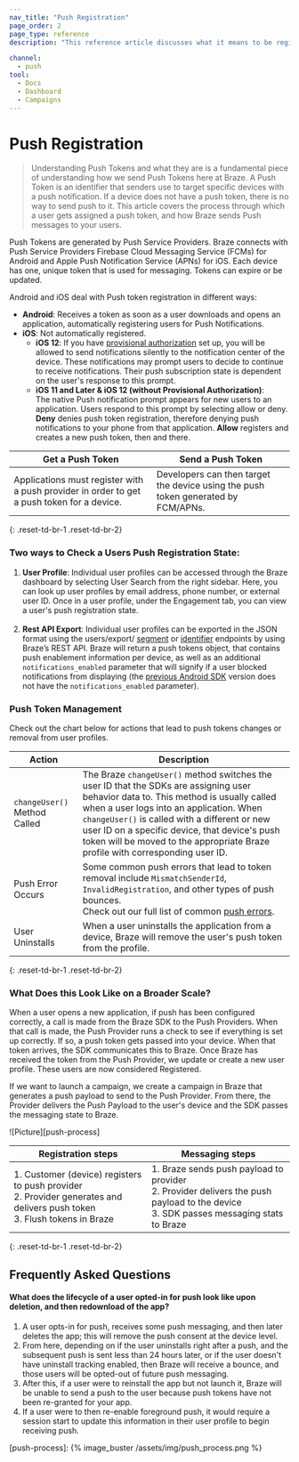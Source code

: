 ```yaml
---
nav_title: "Push Registration"
page_order: 2
page_type: reference
description: "This reference article discusses what it means to be registered for push and how we send push messages at Braze."

channel:
  - push
tool:
  - Docs
  - Dashboard
  - Campaigns
---
```


# Push Registration

> Understanding Push Tokens and what they are is a fundamental piece of understanding how we send Push Tokens here at Braze. A Push Token is an identifier that senders use to target specific devices with a push notification. If a device does not have a push token, there is no way to send push to it. This article covers the process through which a user gets assigned a push token, and how Braze sends Push messages to your users. 

Push Tokens are generated by Push Service Providers. Braze connects with Push Service Providers Firebase Cloud Messaging Service (FCMs) for Android and Apple Push Notification Service (APNs) for iOS. Each device has one, unique token that is used for messaging. Tokens can expire or be updated.

Android and iOS deal with Push token registration in different ways:
- __Android__: Receives a token as soon as a user downloads and opens an application, automatically registering users for Push Notifications.
- __iOS__: Not automatically registered. 
    - __iOS 12__: If you have [provisional authorization]({{site.baseurl}}/user_guide/message_building_by_channel/push/ios/notification_options/#provisional-push-authentication--quiet-notifications) set up, you will be allowed to send notifications silently to the notification center of the device. These notifications may prompt users to decide to continue to receive notifications. Their push subscription state is dependent on the user's response to this prompt. 
    - __iOS 11 and Later & iOS 12 (without Provisional Authorization)__: <br>The native Push notification prompt appears for new users to an application. Users respond to this prompt by selecting allow or deny. __Deny__ denies push token registration, therefore denying push notifications to your phone from that application. __Allow__ registers and creates a new push token, then and there.

| Get a Push Token | Send a Push Token |
| ---------------- | ----------------- |
| Applications must register with a push provider in order to get a push token for a device. | Developers can then target the device using the push token generated by FCM/APNs.|
{: .reset-td-br-1 .reset-td-br-2}

### Two ways to Check a Users Push Registration State:
1. __User Profile__: Individual user profiles can be accessed through the Braze dashboard by selecting User Search from the right sidebar. Here, you can look up user profiles by email address, phone number, or external user ID. Once in a user profile, under the Engagement tab, you can view a user's push registration state. <br><br>
2. __Rest API Export__: Individual user profiles can be exported in the JSON format using the users/export/ [segment][segment] or [identifier][identifier] endpoints by using Braze’s REST API. Braze will return a push tokens object, that contains push enablement information per device, as well as an additional `notifications_enabled` parameter that will signify if a user blocked notifications from displaying (the [previous Android SDK][1] version does not have the `notifications_enabled` parameter).

### Push Token Management

Check out the chart below for actions that lead to push tokens changes or removal from user profiles. 

| Action | Description |
| ------ | ----------- |
| `changeUser()` Method Called | The Braze `changeUser()` method switches the user ID that the SDKs are assigning user behavior data to. This method is usually called when a user logs into an application. When `changeUser()` is called with a different or new user ID on a specific device, that device's push token will be moved to the appropriate Braze profile with corresponding user ID. |
| Push Error Occurs | Some common push errors that lead to token removal include `MismatchSenderId`, `InvalidRegistration`, and other types of push bounces. <br>Check out our full list of common [push errors][errors]. |
| User Uninstalls | When a user uninstalls the application from a device, Braze will remove the user's push token from the profile. |
{: .reset-td-br-1 .reset-td-br-2}

### What Does this Look Like on a Broader Scale?

When a user opens a new application, if push has been configured correctly, a call is made from the Braze SDK to the Push Providers. When that call is made, the Push Provider runs a check to see if everything is set up correctly. If so, a push token gets passed into your device. When that token arrives, the SDK communicates this to Braze. Once Braze has received the token from the Push Provider, we update or create a new user profile. These users are now considered Registered.

If we want to launch a campaign, we create a campaign in Braze that generates a push payload to send to the Push Provider. From there, the Provider delivers the Push Payload to the user's device and the SDK passes the messaging state to Braze. 

![Picture][push-process]

| Registration steps | Messaging steps |
| ------------------ | --------------- |
| 1. Customer (device) registers to push provider<br>2. Provider generates and delivers push token<br>3. Flush tokens in Braze |1. Braze sends push payload to provider<br>2. Provider delivers the push payload to the device<br>3. SDK passes messaging stats to Braze |
{: .reset-td-br-1 .reset-td-br-2}

## Frequently Asked Questions

#### What does the lifecycle of a user opted-in for push look like upon deletion, and then redownload of the app?
1. A user opts-in for push, receives some push messaging, and then later deletes the app; this will remove the push consent at the device level. 
2. From here, depending on if the user uninstalls right after a push, and the subsequent push is sent less than 24 hours later, or if the user doesn't have uninstall tracking enabled, then Braze will receive a bounce, and those users will be opted-out of future push messaging.
3. After this, if a user were to reinstall the app but not launch it, Braze will be unable to send a push to the user because push tokens have not been re-granted for your app.
4. If a user were to then re-enable foreground push, it would require a session start to update this information in their user profile to begin receiving push.

[1]: {{site.baseurl}}/user_guide/message_building_by_channel/push/users_and_subscriptions/#before-android-sdk
[errors]: {{site.baseurl}}/help/help_articles/push/push_error_codes/#push-bounced-mismatchsenderid
[identifier]: {{site.baseurl}}/api/endpoints/export/user_data/post_users_identifier/
[segment]: {{site.baseurl}}/api/endpoints/export/user_data/post_users_segment/
[push-process]: {% image_buster /assets/img/push_process.png %}
